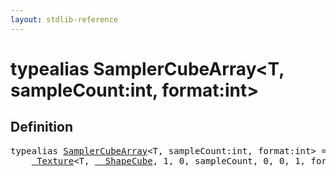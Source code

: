 ```yaml
---
layout: stdlib-reference
---
```


# typealias SamplerCubeArray\<T, sampleCount:int, format:int\>

## Definition

<pre>
<span class='code_keyword'>typealias</span> <a href="/stdlib-reference/types/SamplerCubeArray">SamplerCubeArray</a>&lt;T, sampleCount:<span class="code_keyword">int</span>, format:<span class="code_keyword">int</span>&gt; = 
    <a href="/stdlib-reference/types/Texture/index" class="code_type">_Texture</a>&lt;T, <a href="/stdlib-reference/types/ShapeCube/index" class="code_type">__ShapeCube</a>, 1, 0, sampleCount, 0, 0, 1, format&gt;;
</pre>


